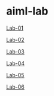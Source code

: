 # aiml-lab
[Lab-01](https://github.com/2203a51289/aiml-lab/blob/main/Lab01%20(1)%20(1).ipynb)

[Lab-02](https://github.com/2203a51289/aiml-lab/blob/main/Copy%20of%20lab02%20(1)%20(1).ipynb)

[Lab-03](https://github.com/2203a51289/aiml-lab/blob/main/LAB-3%20(1)%20(1).ipynb)

[Lab-04](https://github.com/2203a51289/aiml-lab/blob/main/Lab%204%20(1)%20(1).ipynb)

[Lab-05](https://github.com/2203a51289/aiml-lab/blob/main/Lab05%20(1)%20(1).ipynb)

[Lab-06]()
